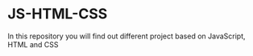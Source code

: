 # JS-HTML-CSS
In this repository you will find out different project based on JavaScript, HTML and CSS

